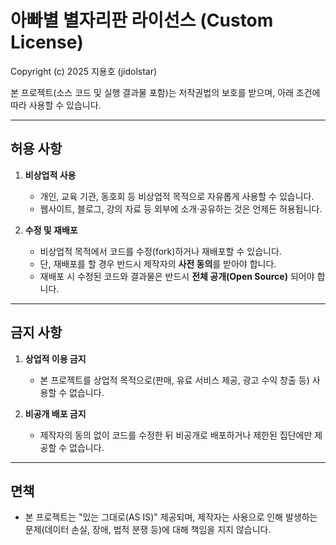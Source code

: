 # 아빠별 별자리판 라이선스 (Custom License)

Copyright (c) 2025 지용호 (jidolstar)

본 프로젝트(소스 코드 및 실행 결과물 포함)는 저작권법의 보호를 받으며,
아래 조건에 따라 사용할 수 있습니다.

---

## 허용 사항
1. **비상업적 사용**  
   - 개인, 교육 기관, 동호회 등 비상업적 목적으로 자유롭게 사용할 수 있습니다.  
   - 웹사이트, 블로그, 강의 자료 등 외부에 소개·공유하는 것은 언제든 허용됩니다.  

2. **수정 및 재배포**  
   - 비상업적 목적에서 코드를 수정(fork)하거나 재배포할 수 있습니다.  
   - 단, 재배포를 할 경우 반드시 제작자의 **사전 동의**를 받아야 합니다.  
   - 재배포 시 수정된 코드와 결과물은 반드시 **전체 공개(Open Source)** 되어야 합니다.  

---

## 금지 사항
1. **상업적 이용 금지**  
   - 본 프로젝트를 상업적 목적으로(판매, 유료 서비스 제공, 광고 수익 창출 등) 사용할 수 없습니다.  

2. **비공개 배포 금지**  
   - 제작자의 동의 없이 코드를 수정한 뒤 비공개로 배포하거나 제한된 집단에만 제공할 수 없습니다.  

---

## 면책
- 본 프로젝트는 "있는 그대로(AS IS)" 제공되며, 제작자는 사용으로 인해 발생하는 문제(데이터 손실, 장애, 법적 분쟁 등)에 대해 책임을 지지 않습니다.
